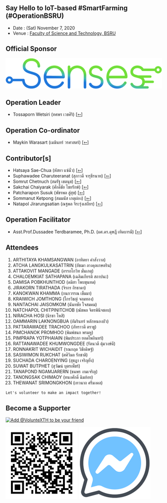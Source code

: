 ## Say Hello to IoT-based #SmartFarming (#OperationBSRU)

+ Date : (Sat) November 7, 2020
+ Venue : [Faculty of Science and Technology, BSRU](http://sci.bsru.ac.th/)

## Official Sponsor
[![](OperationBSRU/pic/senses-logo.png "Industrial Internet of Things platform (IIoT) Customization dashboard and Data logger for Industrial Internet of Things device.")](https://www.sensesiot.com/)

## Operation Leader
+ Tossaporn Wetsiri (ทศพร เวชศิริ) [[➳](https://www.facebook.com/wetsiri)]

## Operation Co-ordinator
+ Maykin Warasart (เมฆินทร์ วรศาสตร์) [[➳](http://mk.in.th)]

## Contributor[s]
+ Hatsaya Sae-Chua (หัสยา แซ่ฉั่ว) [[➳](https://www.facebook.com/profile.php?id=100005176634024)]
+ Suphawadee Charuteeranat (สุภาวดี จารุธีรนาท) [[➳](https://www.facebook.com/thdeemiss03)]
+ Somrut Chetnuch (สมรัฐ เชตนุช) [[➳](https://www.facebook.com/somrut.chetnuch)]
+ Sakchai Chaiyarak (ศักดิ์ชัย ไชยรักษ์) [[➳](https://www.facebook.com/chaiyaraks)]
+ Patcharapon Susuk (พัชรพล สู่สุข) [[➳](https://www.facebook.com/Forestwick)]
+ Sommanut Ketpong (สมมนัส เกตุผ่อง) [[➳](https://www.facebook.com/tong.ketpong)]
+ Natapol Jirarungsatian (ณฐพล จิระรุ่งเสถียร) [[➳](https://web.facebook.com/profile.php?id=100000170964455)]

## Operation Facilitator
+ Asst.Prof.Dussadee Terdbaramee, Ph.D. (ผศ.ดร.ดุษฎี เทิดบารมี) [[➳](https://www.facebook.com/dussadee.tredbaramee)]

## Attendees
1. ARTHITAYA KHAMSANGWAN (อาทิตยา คำสังวาล) <!--- [[Cert](OperationBSRU/attendance/VXOpBSRU-20201107-ARTHITAYA-KHAMSANGWAN.pdf)] -->
1. ATCHA LANGKULKASATTRIN (อัชฌา ลางคุลเกษตริน)
1. ATTAKOVIT MANGADE (อรรถโกวิท มั่นเกตุ)
1. CHALOEMKIAT SATHAPANA (เฉลิมเกียรติ สถาปนะ)
1. DAMISA POBKHUNTHOD (ดมิสา โพบขุนทด)
1. JIRAKORN TIRATHADA (จิรกร ถิรธาดา)
1. KANOKWAN KHAMMA (กนกวรรณ เข็มมา)
1. KRAIWICH JOMTHONG (ไกรวิชญ์ จอมทอง)
1. NANTACHAI JAISOMKOM (นันทชัย ใจสมคม)
1. NATCHAPOL CHITPINITCHOB (ณัชพล จิตรพินิจชอบ)
1. NIRACHA HOSI (นิรชา โหสิ)
1. OAMMARIN LAKNONGBUA (อัมรินทร์ หลักหนองบัว)
1. PATTARAWADEE TRACHOO (ภัทราวดี ตราชู)
1. PIMCHANOK PROMHOO (พิมพ์ชนก พรมหู)
1. PIMPRAPA YOTPHAIAIN (พิมประภา ยอดไพอินทร์)
1. RATTANAWADEE KHUMWONGDEE (รัตนวดี คุ้มวงษ์ดี)
1. RONNAKRIT WICHAIDIT (รณกฤต วิชัยดิษฐ์)
1. SASIWIMON RUKCHAT (ศศิวิมล รักชาติ)
1. SUCHADA CHAROENYING (สุชฎา เจริญยิ่ง)
1. SUWAT BUTPHET (สุวัฒน์ บุตรเพ็ชร์)
1. TANAPOND NGAMJARERN (ธนพร งามเจริญ)
1. TANONGSAK CHIMAOY (ทนงศักดิ์ ฉิมอ้อย)
1. THEWANAT SRIMONGKHON (เทวนาถ ศรีมงคล)

```markdown
Let's volunteer to make an impact together!
```

## Become a Supporter

[![](https://scdn.line-apps.com/n/line_add_friends/btn/en.png "Add @VolunteXTH to be your friend")](https://lin.ee/cnIgUj4)

[![](/@VolunteXTH.png "Add @VolunteXTH to be your friend")](https://line.me/R/ti/p/@voluntex)
[![](/fb-m.png "Talk to us via FB messenger")](https://m.me/VolunteXTH)
